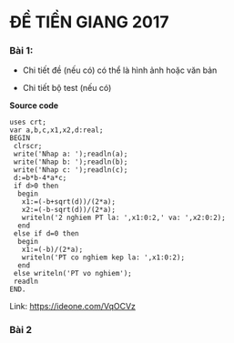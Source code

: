 # ĐỀ TIỀN GIANG 2017

### Bài 1:
- Chi tiết đề (nếu có) có thể là hình ảnh hoặc văn bản

- Chi tiết bộ test (nếu có)

**Source code**

```
uses crt;
var a,b,c,x1,x2,d:real;
BEGIN
 clrscr;
 write('Nhap a: ');readln(a);
 write('Nhap b: ');readln(b);
 write('Nhap c: ');readln(c);
 d:=b*b-4*a*c;
 if d>0 then
  begin
   x1:=(-b+sqrt(d))/(2*a);
   x2:=(-b-sqrt(d))/(2*a);
   writeln('2 nghiem PT la: ',x1:0:2,' va: ',x2:0:2);
  end
 else if d=0 then
  begin
   x1:=(-b)/(2*a);
   writeln('PT co nghiem kep la: ',x1:0:2);
  end
 else writeln('PT vo nghiem');
 readln
END.
```

Link: https://ideone.com/VqOCVz

### Bài 2
